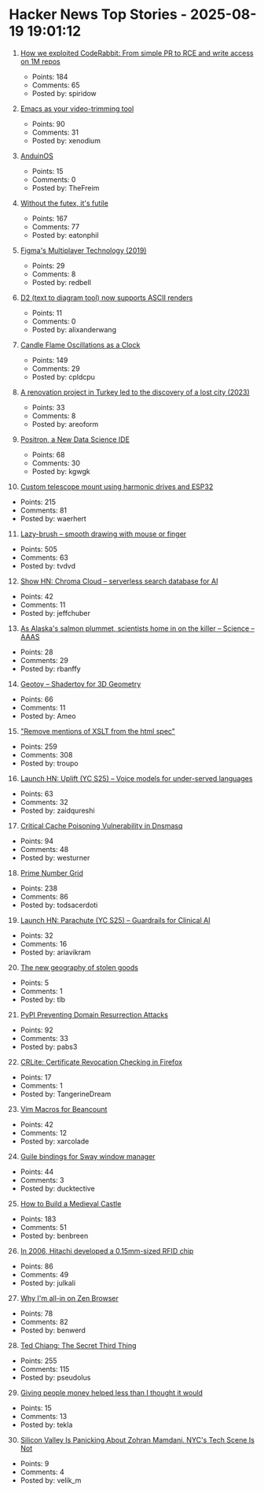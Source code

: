 # Hacker News Top Stories - 2025-08-19 19:01:12

1. [How we exploited CodeRabbit: From simple PR to RCE and write access on 1M repos](https://research.kudelskisecurity.com/2025/08/19/how-we-exploited-coderabbit-from-a-simple-pr-to-rce-and-write-access-on-1m-repositories/)
   - Points: 184
   - Comments: 65
   - Posted by: spiridow

2. [Emacs as your video-trimming tool](https://xenodium.com/emacs-as-your-video-trimming-tool)
   - Points: 90
   - Comments: 31
   - Posted by: xenodium

3. [AnduinOS](https://www.anduinos.com/)
   - Points: 15
   - Comments: 0
   - Posted by: TheFreim

4. [Without the futex, it's futile](https://h4x0r.org/futex/)
   - Points: 167
   - Comments: 77
   - Posted by: eatonphil

5. [Figma's Multiplayer Technology (2019)](https://www.figma.com/blog/how-figmas-multiplayer-technology-works/)
   - Points: 29
   - Comments: 8
   - Posted by: redbell

6. [D2 (text to diagram tool) now supports ASCII renders](https://d2lang.com/blog/ascii/)
   - Points: 11
   - Comments: 0
   - Posted by: alixanderwang

7. [Candle Flame Oscillations as a Clock](https://cpldcpu.com/2025/08/13/candle-flame-oscillations-as-a-clock/)
   - Points: 149
   - Comments: 29
   - Posted by: cpldcpu

8. [A renovation project in Turkey led to the discovery of a lost city (2023)](https://www.atlasobscura.com/articles/derinkuyu-turkey-underground-city-strange-maps)
   - Points: 33
   - Comments: 8
   - Posted by: areoform

9. [Positron, a New Data Science IDE](https://posit.co/blog/positron-product-announcement-aug-2025/)
   - Points: 68
   - Comments: 30
   - Posted by: kgwgk

10. [Custom telescope mount using harmonic drives and ESP32](https://www.svendewaerhert.com/blog/telescope-mount/)
   - Points: 215
   - Comments: 81
   - Posted by: waerhert

11. [Lazy-brush – smooth drawing with mouse or finger](https://lazybrush.dulnan.net)
   - Points: 505
   - Comments: 63
   - Posted by: tvdvd

12. [Show HN: Chroma Cloud – serverless search database for AI](https://trychroma.com/cloud)
   - Points: 42
   - Comments: 11
   - Posted by: jeffchuber

13. [As Alaska's salmon plummet, scientists home in on the killer – Science – AAAS](https://www.science.org/content/article/alaska-s-salmon-plummet-scientists-home-killer)
   - Points: 28
   - Comments: 29
   - Posted by: rbanffy

14. [Geotoy – Shadertoy for 3D Geometry](https://3d.ameo.design/geotoy)
   - Points: 66
   - Comments: 11
   - Posted by: Ameo

15. ["Remove mentions of XSLT from the html spec"](https://github.com/whatwg/html/pull/11563)
   - Points: 259
   - Comments: 308
   - Posted by: troupo

16. [Launch HN: Uplift (YC S25) – Voice models for under-served languages](undefined)
   - Points: 63
   - Comments: 32
   - Posted by: zaidqureshi

17. [Critical Cache Poisoning Vulnerability in Dnsmasq](https://lists.thekelleys.org.uk/pipermail/dnsmasq-discuss/2025q3/018288.html)
   - Points: 94
   - Comments: 48
   - Posted by: westurner

18. [Prime Number Grid](https://susam.net/primegrid.html)
   - Points: 238
   - Comments: 86
   - Posted by: todsacerdoti

19. [Launch HN: Parachute (YC S25) – Guardrails for Clinical AI](undefined)
   - Points: 32
   - Comments: 16
   - Posted by: ariavikram

20. [The new geography of stolen goods](https://www.economist.com/interactive/britain/2025/08/17/the-new-geography-of-stolen-goods)
   - Points: 5
   - Comments: 1
   - Posted by: tlb

21. [PyPI Preventing Domain Resurrection Attacks](https://blog.pypi.org/posts/2025-08-18-preventing-domain-resurrections/)
   - Points: 92
   - Comments: 33
   - Posted by: pabs3

22. [CRLite: Certificate Revocation Checking in Firefox](https://hacks.mozilla.org/2025/08/crlite-fast-private-and-comprehensive-certificate-revocation-checking-in-firefox/)
   - Points: 17
   - Comments: 1
   - Posted by: TangerineDream

23. [Vim Macros for Beancount](https://tangled.sh/@adam.tngl.sh/vim-beancounting)
   - Points: 42
   - Comments: 12
   - Posted by: xarcolade

24. [Guile bindings for Sway window manager](https://github.com/ebeem/guile-swayer)
   - Points: 44
   - Comments: 3
   - Posted by: ducktective

25. [How to Build a Medieval Castle](https://archaeology.org/issues/september-october-2025/features/how-to-build-a-medieval-castle/)
   - Points: 183
   - Comments: 51
   - Posted by: benbreen

26. [In 2006, Hitachi developed a 0.15mm-sized RFID chip](https://www.hitachi.com/New/cnews/060206.html)
   - Points: 86
   - Comments: 49
   - Posted by: julkali

27. [Why I'm all-in on Zen Browser](https://werd.io/why-im-all-in-on-zen-browser/)
   - Points: 78
   - Comments: 82
   - Posted by: benwerd

28. [Ted Chiang: The Secret Third Thing](https://linch.substack.com/p/ted-chiang-review)
   - Points: 255
   - Comments: 115
   - Posted by: pseudolus

29. [Giving people money helped less than I thought it would](https://www.theargumentmag.com/p/giving-people-money-helped-less-than)
   - Points: 15
   - Comments: 13
   - Posted by: tekla

30. [Silicon Valley Is Panicking About Zohran Mamdani. NYC's Tech Scene Is Not](https://www.wired.com/story/tech-executives-new-york-zohran-mamdani/)
   - Points: 9
   - Comments: 4
   - Posted by: velik_m

